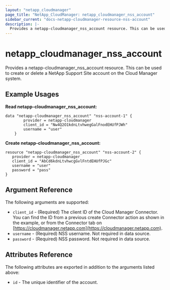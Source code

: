 ```yaml
---
layout: "netapp_cloudmanager"
page_title: "NetApp_CloudManager: netapp_cloudmanager_nss_account"
sidebar_current: "docs-netapp-cloudmanager-resource-nss-account"
description: |-
  Provides a netapp-cloudmanager_nss_account resource. This can be used to create or delete a NetApp Support Site account on the Cloud Manager system.
---
```


# netapp_cloudmanager_nss_account

Provides a netapp-cloudmanager_nss_account resource. This can be used to create or delete a NetApp Support Site account on the Cloud Manager system.

## Example Usages

**Read netapp-cloudmanager_nss_account:**

```
data "netapp-cloudmanager_nss_account" "nss-account-1" {
		provider = netapp-cloudmanager
		client_id = "Nw4Q2O1kdnLtvhwegGalFnodEHUfPJWh"
		username = "user"
	}
```

**Create netapp-cloudmanager_nss_account:**

```
resource "netapp-cloudmanager_nss_account" "nss-account-2" {
   provider = netapp-cloudmanager
   client_id = "AbCd6kdnLtvhwcgGvlFntdEHUfPJGc"
   username = "user"
   password = "pass"
}
```

## Argument Reference

The following arguments are supported:

* `client_id` - (Required) The client ID of the Cloud Manager Connector. You can find the ID from a previous create Connector action as shown in the example, or from the Connector tab on [https://cloudmanager.netapp.com](https://cloudmanager.netapp.com).
* `username` - (Required) NSS username. Not required in data source.
* `password` - (Required) NSS password. Not required in data source.

## Attributes Reference

The following attributes are exported in addition to the arguments listed above:

* `id` - The unique identifier of the account.

